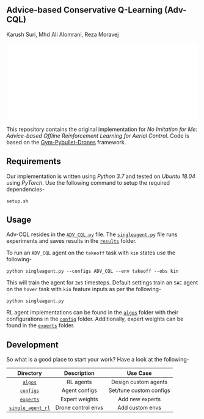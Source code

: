 ## Advice-based Conservative Q-Learning (Adv-CQL)

Karush Suri, Mhd Ali Alomrani, Reza Moravej  

<center><img src="files/readme_images/adv_cql.gif" height="200px" width="500px"></img></center>

This repository contains the original implementation for _No Imitation for Me: Advice-based Offline Reinforcement Learning for Aerial Control_. Code is based on the [Gym-Pybullet-Drones](https://github.com/utiasDSL/gym-pybullet-drones) framework.  

## Requirements
Our implementation is written using _Python 3.7_ and tested on _Ubuntu 18.04_ using _PyTorch_. Use the following command to setup the required dependencies-  

```
setup.sh
```

## Usage

Adv-CQL resides in the [`ADV_CQL.py`](experiments/learning/algos/ADV.py) file. The [`singleagent.py`](experiments/learning/singleagent.py) file runs experiments and saves results in the [`results`](experiments/learning/results/) folder.  

To run an `ADV_CQL` agent on the `takeoff` task with `kin` states use the following-

```
python singleagent.py --configs ADV_CQL --env takeoff --obs kin
```

This will train the agent for `2e5` timesteps. Default settings train an `SAC` agent on the `hover` task with `kin` feature inputs as per the following-

```
python singleagent.py
```

RL agent implementations can be found in the [`algos`](experiments/learning/algos/) folder with their configurations in the [`config`](experiments/learning/configs/) folder. Additionally, expert weights can be found in the [`experts`](experiments/learning/experts/) folder.  

## Development 

So what is a good place to start your work? Have a look at the following-  

|Directory|Description|Use Case|
|:-------:|:---------:|:------:|
|[`algos`](experiments/learning/algos/)|RL agents|Design custom agents|
|[`configs`](experiments/learning/configs/)|Agent configs|Set/tune custom configs|
|[`experts`](experiments/learning/experts/)|Expert weights|Add new experts|
|[`single_agent_rl`](gym_pybullet_drones/envs/single_agent_rl/)|Drone control envs|Add custom envs|


